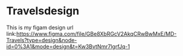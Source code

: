 # Travelsdesign

This is my figam design url link:https://www.figma.com/file/GBe8XbRGcV2AkqCRwBwMxE/MD-Travels?type=design&node-id=0%3A1&mode=design&t=Kw3BvtNmr7lgrfJq-1
